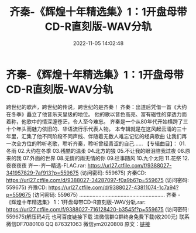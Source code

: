 ﻿---
title: 齐秦-《辉煌十年精选集》1：1开盘母带CD-R直刻版-WAV分轨
date: 2022-11-05 14:02:48
categories: WAV车载音乐、镜像
tags: 华语中文
---
# 齐秦-《辉煌十年精选集》1：1开盘母带CD-R直刻版-WAV分轨

跨世纪的歌声，跨世纪的传说，跨世纪的是齐秦！
齐秦：出道后凭借一首《大约在冬季》矗立了他音乐天皇级的地位。
他的歌以音色高亮、富有磁性的穿透力而着称，他歌中的情深邃苍茫，令人至今难忘。
齐秦是一个从80年代开始横跨了三十个年头而魅力依旧的、华语流行乐代表人物。
本专辑就是在这风起云涌的三十年里，汇集了他不同阶段不同声线、伴随着无数人难忘记忆的经典歌曲
让我们再一次全方位的聆听老歌，聆听齐秦，聆听曾经青涩的自己……
【专辑曲目】：
01.冬雨
02.大约在冬季
03.残酷的温柔
04.北方的狼
05.不让我的眼泪陪我过夜
06.原来的我
07.外面的世界
08.无情的雨无情的你
09.往事随风
10.九个太阳
11.花祭
12.夜夜夜夜
齐一-齐一精选-FLAC.rar: https://url27.ctfile.com/f/9388027-341957829-7af913?p=559675
(访问密码: 559675)
齐秦CD: https://url27.ctfile.com/d/9388027-34287097-f0a9b6?p=559675
(访问密码: 559675)
齐豫CD: https://url27.ctfile.com/d/9388027-43811074-1c7a94?p=559675
(访问密码: 559675)
..........................................................
齐秦 -《辉煌十年精选集》 1：1开盘母带CD-R直刻版-WAV分轨.rar: https://url27.ctfile.com/f/9388027-716128420-b3545f?p=559675
(访问密码: 559675)解压码4元
也可百度链接下载
进微信群Q群终身免费下载(收200元)
联系微信DF7080108 QQ 876321063
微信ym2020808
原文：[链接](https://blog.sina.com.cn/s/blog_1647c7e760103105m.html)